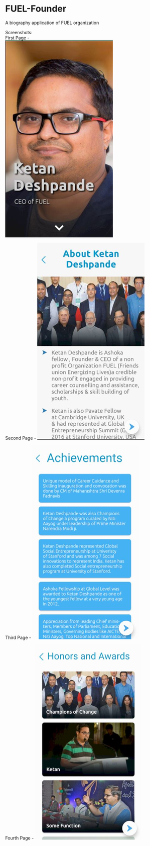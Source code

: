 # FUEL-Founder
A biography application of FUEL organization

Screenshots:
<br>
First Page - 
<br>![1st Page](https://github.com/srsawant34/FUEL-Founder/blob/master/1st.JPG "First Page")

Second Page - 
![1st Page](https://github.com/srsawant34/FUEL-Founder/blob/master/2nd.JPG)

Third Page - 
![1st Page](https://github.com/srsawant34/FUEL-Founder/blob/master/3rd.JPG)

Fourth Page - 
![1st Page](https://github.com/srsawant34/FUEL-Founder/blob/master/4th.JPG)
